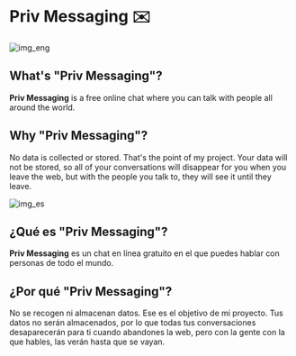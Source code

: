 # Priv Messaging ✉️
![img_eng](https://user-images.githubusercontent.com/100363165/212550582-87041f21-fd3b-4301-a6f1-9c55e21860e9.png)

## What's "Priv Messaging"?

**Priv Messaging** is a free online chat where you can talk with people all around the world. 

## Why "Priv Messaging"?

No data is collected or stored. That's the point of my project. Your data will not be stored, so all of your conversations will disappear for you when you leave the web, but with the people you talk to, they will see it until they leave.

![img_es](https://user-images.githubusercontent.com/100363165/212550628-26cfb333-565d-4729-8848-7fe3d60c6b32.png)

## ¿Qué es "Priv Messaging"?

**Priv Messaging** es un chat en línea gratuito en el que puedes hablar con personas de todo el mundo. 

## ¿Por qué "Priv Messaging"?

No se recogen ni almacenan datos. Ese es el objetivo de mi proyecto. Tus datos no serán almacenados, por lo que todas tus conversaciones desaparecerán para ti cuando abandones la web, pero con la gente con la que hables, las verán hasta que se vayan.

